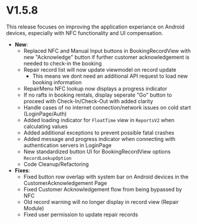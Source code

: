 # V1.5.8
This release focuses on improving the application experiance on Android devices, especially with NFC functionality and UI compensation.

- **New**:
  - Replaced NFC and Manual Input buttons in BookingRecordView with new "Acknowledge" button if further customer acknowledgement is needed to check-in the booking
  - Repair record list will now update viewmodel on record update
    - This means we dont need an additional API request to load new booking information
  - RepairMenu NFC lookup now displays a progress indicator
  - If no rafts in booking rentals, display seperate "Go" button to proceed with Check-In/Check-Out with added clarity
  - Handle cases of no internet connection/network issues on cold start (LoginPage/Auth)
  - Added loading indicator for `FloatTime` view in `ReportsV2` when calculating values
  - Added additional exceptions to prevent possible fatal crashes
  - Added message and progress indicator when connecting with authentication servers in LoginPage
  - New standardized button UI for BookingRecordView options `RecordLookupOption`
  - Code Cleanup/Refactoring
- **Fixes**:
  - Fixed button row overlap with system bar on Android devices in the CustomerAcknowledgement Page
  - Fixed Customer Acknowledgement flow from being bypassed by NFC
  - Old record warning will no longer display in record view (Repair Module)
  - Fixed user permission to update repair records
